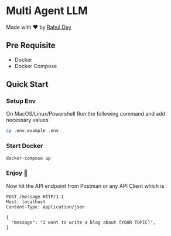 # Multi Agent LLM

Made with :heart: by [Rahul Dey](https://github.com/RahulDey12)

## Pre Requisite

- Docker
- Docker Compose

## Quick Start

### Setup Env

On MacOS/Linux/Powershell Run the following command and add necessary values

```sh
cp .env.example .env
```

### Start Docker

```sh
docker-compose up
```

### Enjoy :tada:

Now hit the API endpoint from Postman or any API Client which is

```http
POST /message HTTP/1.1
Host: localhost
Content-Type: application/json

{
  "message": "I want to write a blog about [YOUR TOPIC]",
}
```

